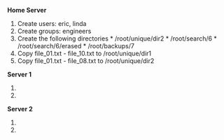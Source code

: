 **Home Server**

  1. Create users: eric, linda
  2. Create groups: engineers
  3. Create the following directories 
    * /root/unique/dir2
    * /root/search/6
    * /root/search/6/erased
    * /root/backups/7
  4. Copy file_01.txt - file_10.txt to /root/unique/dir1
  5. Copy file_01.txt - file_08.txt to /root/unique/dir2

**Server 1**

  1.
  2. 

**Server 2**

  1. 
  2. 
